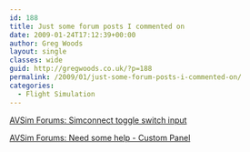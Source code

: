 ```yaml
---
id: 188
title: Just some forum posts I commented on
date: 2009-01-24T17:12:39+00:00
author: Greg Woods
layout: single
classes: wide
guid: http://gregwoods.co.uk/?p=188
permalink: /2009/01/just-some-forum-posts-i-commented-on/
categories:
  - Flight Simulation
---
```

[AVSim Forums: Simconnect toggle switch input](http://forums1.avsim.net/index.php?showtopic=224218&st=0&gopid=1531511&#entry1531511)

[AVSim Forums: Need some help - Custom Panel](http://forums1.avsim.net/index.php?showtopic=135487&st=0&p=1529952&#entry1529952)